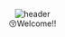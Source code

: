 <div align="center">

  ![header](https://capsule-render.vercel.app/api?type=waving&text=seye0n&color=0:EEFF00,100:a82da8&fontColor=d6ace8)<br/>
  😚Welcome!!
</div>
